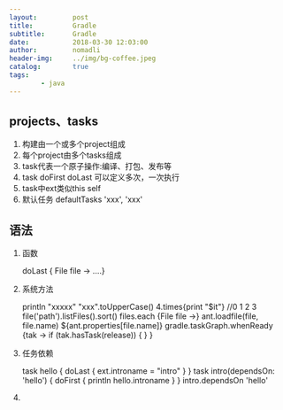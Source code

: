 ```yaml
---
layout:         post
title:          Gradle
subtitle:       Gradle
date:           2018-03-30 12:03:00
author:         nomadli
header-img:     ../img/bg-coffee.jpeg
catalog:        true
tags:
        - java
---
```


## projects、tasks
1.  构建由一个或多个project组成
2.  每个project由多个tasks组成
3.  task代表一个原子操作:编译、打包、发布等
4.  task doFirst doLast 可以定义多次，一次执行
5.  task中ext类似this self 
6.  默认任务 defaultTasks 'xxx', 'xxx' 


## 语法
001. 函数
 
        doLast { File file -> ....}
        
002. 系统方法

        println "xxxxx"
        "xxx".toUpperCase()
        4.times{print "$it"} //0 1 2 3
        file('path').listFiles().sort()
        files.each {File file ->}
        ant.loadfile(file, file.name)
        ${ant.properties[file.name]}
        gradle.taskGraph.whenReady {tak ->
            if (tak.hasTask(release)) {
            }
        }
        
003. 任务依赖
        
        task hello {
            doLast {
                ext.introname = "intro"
            }
        }
        task intro(dependsOn: 'hello') {
            doFirst {
                println hello.introname
            }
        }
        intro.dependsOn 'hello'
        
4. 














